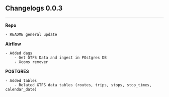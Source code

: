 ## Changelogs 0.0.3
---


**Repo**
```
- README general update

```


**Airflow**
```
- Added dags
    - Get GTFS Data and ingest in POstgres DB
    - Xcoms remover
```




**POSTGRES**
```
- Added tables
    - Related GTFS data tables (routes, trips, stops, stop_times, calendar_date)
```